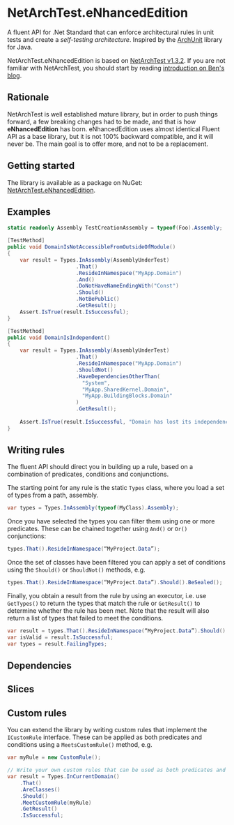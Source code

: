 ﻿# NetArchTest.eNhancedEdition

A fluent API for .Net Standard that can enforce architectural rules in unit tests and create a *self-testing architecture*. Inspired by the [ArchUnit](https://www.archunit.org/) library for Java.

NetArchTest.eNhancedEdition is based on [NetArchTest v1.3.2](https://github.com/BenMorris/NetArchTest). If you are not familiar with NetArchTest, you should start by reading [introduction on Ben's blog](https://www.ben-morris.com/writing-archunit-style-tests-for-net-and-c-for-self-testing-architectures).

## Rationale

NetArchTest is well established mature library, but in order to push things forward, a few breaking changes had to be made, and that is how  **eNhancedEdition** has born. eNhancedEdition uses almost identical Fluent API as a base library, but it is not 100% backward compatible, and it will never be. The main goal is to offer more, and not to be a replacement.

## Getting started

The library is available as a package on NuGet: [NetArchTest.eNhancedEdition](https://www.nuget.org/packages/NetArchTest.eNhancedEdition/).

## Examples

```csharp
static readonly Assembly TestCreationAssembly = typeof(Foo).Assembly;

[TestMethod]
public void DomainIsNotAccessibleFromOutsideOfModule()
{
    var result = Types.InAssembly(AssemblyUnderTest)
                      .That()
                      .ResideInNamespace("MyApp.Domain")
                      .And()
                      .DoNotHaveNameEndingWith("Const")
                      .Should()
                      .NotBePublic()
                      .GetResult();
    Assert.IsTrue(result.IsSuccessful);
}

[TestMethod]
public void DomainIsIndependent()
{
    var result = Types.InAssembly(AssemblyUnderTest)
                      .That()
                      .ResideInNamespace("MyApp.Domain")
                      .ShouldNot()
                      .HaveDependenciesOtherThan( 
                        "System",                       
                        "MyApp.SharedKernel.Domain",
                        "MyApp.BuildingBlocks.Domain"
                      ) 
                      .GetResult(); 
   
    Assert.IsTrue(result.IsSuccessful, "Domain has lost its independence!");                           
}
```



## Writing rules

The fluent API should direct you in building up a rule, based on a combination of predicates, conditions and conjunctions. 

The starting point for any rule is the static `Types` class, where you load a set of types from a path, assembly.

```csharp
var types = Types.InAssembly(typeof(MyClass).Assembly);
```
Once you have selected the types you can filter them using one or more predicates. These can be chained together using `And()` or `Or()` conjunctions:
```csharp
types.That().ResideInNamespace(“MyProject.Data”);
```
Once the set of classes have been filtered you can apply a set of conditions using the `Should()` or `ShouldNot()` methods, e.g.
```csharp
types.That().ResideInNamespace(“MyProject.Data”).Should().BeSealed();
```
Finally, you obtain a result from the rule by using an executor, i.e. use `GetTypes()` to return the types that match the rule or `GetResult()` to determine whether the rule has been met. Note that the result will also return a list of types that failed to meet the conditions.
```csharp
var result = types.That().ResideInNamespace(“MyProject.Data”).Should().BeSealed().GetResult();
var isValid = result.IsSuccessful;
var types = result.FailingTypes;
```


## Dependencies 

## Slices 

## Custom rules

You can extend the library by writing custom rules that implement the `ICustomRule` interface. These can be applied as both predicates and conditions using a `MeetsCustomRule()` method, e.g.

```csharp
var myRule = new CustomRule();

// Write your own custom rules that can be used as both predicates and conditions
var result = Types.InCurrentDomain()
    .That()
    .AreClasses()
    .Should()
    .MeetCustomRule(myRule)
    .GetResult()
    .IsSuccessful;
```